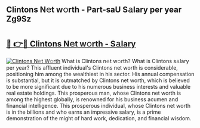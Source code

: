 ## Clintons N𝚎t w𝚘rth - Part-saU S𝚊lary per year Zg9Sz

# <h2><a href="http://gc54nc.nevu.top/?p=Clintons">🔗 👉🔴 Clintons N𝚎t w𝚘rth - S𝚊lary</a></h2>

[![Clintons N𝚎t W𝚘rth](https://i.imgur.com/Oavwk0R.jpeg)](http://gc54nc.nevu.top/?p=Clintons)
What is Clintons n𝚎t w𝚘rth? What is Clintons s𝚊lary per year?
This affluent individual's Clintons net worth is considerable, positioning him among the wealthiest in his sector. His annual compensation is substantial, but it is outmatched by Clintons net worth, which is believed to be more significant due to his numerous business interests and valuable real estate holdings. This prosperous man, whose Clintons net worth is among the highest globally, is renowned for his business acumen and financial intelligence. This prosperous individual, whose Clintons net worth is in the billions and who earns an impressive salary, is a prime demonstration of the might of hard work, dedication, and financial wisdom.
